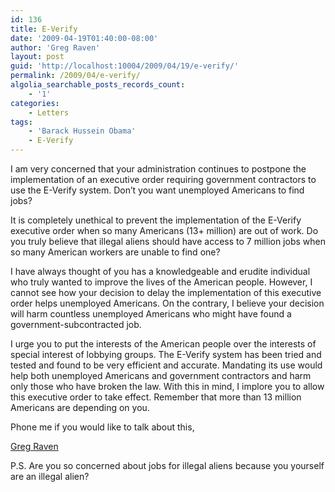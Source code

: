 ```yaml
---
id: 136
title: E-Verify
date: '2009-04-19T01:40:00-08:00'
author: 'Greg Raven'
layout: post
guid: 'http://localhost:10004/2009/04/19/e-verify/'
permalink: /2009/04/e-verify/
algolia_searchable_posts_records_count:
    - '1'
categories:
    - Letters
tags:
    - 'Barack Hussein Obama'
    - E-Verify
---
```


I am very concerned that your administration continues to postpone the implementation of an executive order requiring government contractors to use the E-Verify system. Don’t you want unemployed Americans to find jobs?  
  
It is completely unethical to prevent the implementation of the E-Verify executive order when so many Americans (13+ million) are out of work. Do you truly believe that illegal aliens should have access to 7 million jobs when so many American workers are unable to find one?

I have always thought of you has a knowledgeable and erudite individual who truly wanted to improve the lives of the American people. However, I cannot see how your decision to delay the implementation of this executive order helps unemployed Americans. On the contrary, I believe your decision will harm countless unemployed Americans who might have found a government-subcontracted job.

I urge you to put the interests of the American people over the interests of special interest of lobbying groups. The E-Verify system has been tried and tested and found to be very efficient and accurate. Mandating its use would help both unemployed Americans and government contractors and harm only those who have broken the law. With this in mind, I implore you to allow this executive order to take effect. Remember that more than 13 million Americans are depending on you.

Phone me if you would like to talk about this,

[Greg Raven](https://www.gregraven.org/)

P.S. Are you so concerned about jobs for illegal aliens because you yourself are an illegal alien?